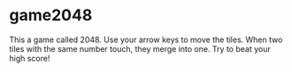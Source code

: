 # game2048

This a game called 2048. Use your arrow keys to move the tiles.
When two tiles with the same number touch, they merge into one. Try to beat your high score!
